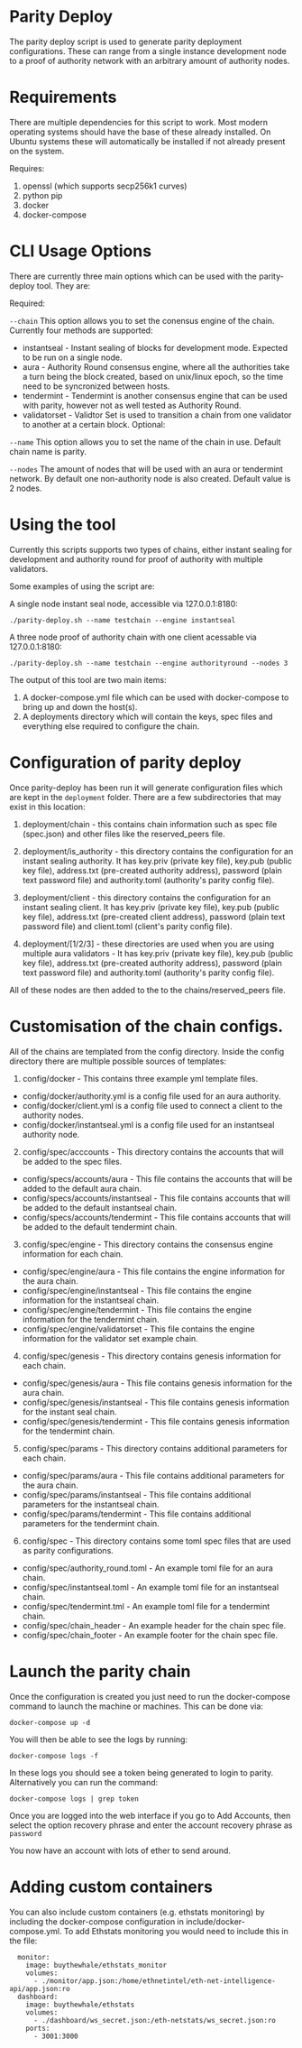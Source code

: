 # Parity Deploy 
The parity deploy script is used to generate parity deployment configurations. These can range from a single instance development node to a proof of authority network with an arbitrary amount of authority nodes.  

# Requirements

There are multiple dependencies for this script to work. Most modern operating systems should have the base of these already installed. On Ubuntu systems these will automatically be installed if not already present on the system.

Requires:
1. openssl (which supports secp256k1 curves)
2. python pip
3. docker
4. docker-compose

# CLI Usage Options

There are currently three main options which can be used with the parity-deploy tool. They are:

Required:

```--chain``` This option allows you to set the conensus engine of the chain. Currently four methods are supported:
* instantseal - Instant sealing of blocks for development mode. Expected to be run on a single node.
* aura - Authority Round consensus engine, where all the authorities take a turn being the block created, based on unix/linux epoch, so the time need to be syncronized between hosts.
* tendermint - Tendermint is another consensus engine that can be used with parity, however not as well tested as Authority Round.  
* validatorset - Validtor Set is used to transition a chain from one validator to another at a certain block.
Optional:

```--name``` This option allows you to set the name of the chain in use. Default chain name is parity.

```--nodes``` The amount of nodes that will be used with an aura or tendermint network. By default one non-authority node is also created. Default value is 2 nodes.

# Using the tool

Currently this scripts supports two types of chains, either instant sealing for development and authority round for proof of authority with multiple validators.

Some examples of using the script are:

A single node instant seal node, accessible via 127.0.0.1:8180:
```
./parity-deploy.sh --name testchain --engine instantseal
```

A three node proof of authority chain with one client acessable via 127.0.0.1:8180:
```
./parity-deploy.sh --name testchain --engine authorityround --nodes 3
```

The output of this tool are two main items:
1. A docker-compose.yml file which can be used with docker-compose to bring up and down the host(s). 
2. A deployments directory which will contain the keys, spec files and everything else required to configure the chain.

# Configuration of parity deploy

Once parity-deploy has been run it will generate configuration files which are kept in the ```deployment``` folder. There are a few subdirectories that may exist in this location:

1. deployment/chain - this contains chain information such as spec file (spec.json) and other files like the reserved_peers file.

2. deployment/is_authority - this directory contains the configuration for an instant sealing authority. It has key.priv (private key file), key.pub (public key file), address.txt (pre-created authority address), password (plain text password file) and authority.toml (authority's parity config file).

3. deployment/client - this directory contains the configuration for an instant sealing client. It has key.priv (private key file), key.pub (public key file), address.txt (pre-created client address), password (plain text password file) and client.toml (client's parity config file).

4. deployment/[1/2/3] - these directories are used when you are using multiple aura validators -  It has key.priv (private key file), key.pub (public key file), address.txt (pre-created authority address), password (plain text password file) and authority.toml (authority's parity config file).

All of these nodes are then added to the to the chains/reserved_peers file.

# Customisation of the chain configs.

All of the chains are templated from the config directory. Inside the config directory there are multiple possible sources of templates:

1. config/docker - This contains three example yml template files.
 * config/docker/authority.yml is a config file used for an aura authority.
 * config/docker/client.yml is a config file used to connect a client to the authority nodes.
 * config/docker/instantseal.yml is a config file used for an instantseal authority node.

2. config/spec/acccounts - This directory contains the accounts that will be added to the spec files.
 * config/specs/accounts/aura - This file contains the accounts that will be added to the default aura chain.
 * config/specs/accounts/instantseal - This file contains accounts that will be added to the default instantseal chain.
 * config/specs/accounts/tendermint - This file contains accounts that will be added to the default tendermint chain.

3. config/spec/engine - This directory contains the consensus engine information for each chain.
 * config/spec/engine/aura - This file contains the engine information for the aura chain.
 * config/spec/engine/instantseal - This file contains the engine information for the instantseal chain.
 * config/spec/engine/tendermint - This file contains the engine information for the tendermint chain.
 * config/spec/engine/validatorset - This file contains the engine information for the validator set example chain.


4. config/spec/genesis - This directory contains genesis information for each chain.
 * config/spec/genesis/aura - This file contains genesis information for the aura chain.
 * config/spec/genesis/instantseal - This file contains genesis information for the instant seal chain.
 * config/spec/genesis/tendermint - This file contains genesis information for the tendermint chain.


5. config/spec/params - This directory contains additional parameters for each chain.
 * config/spec/params/aura - This file contains additional parameters for the aura chain.
 * config/spec/params/instantseal - This file contains additional parameters for the instantseal chain.
 * config/spec/params/tendermint - This file contains additional parameters for the tendermint chain.

6. config/spec - This directory contains some toml spec files that are used as parity configurations.
 * config/spec/authority_round.toml - An example toml file for an aura chain.
 * config/spec/instantseal.toml - An example toml file for an instantseal chain.
 * config/spec/tendermint.tml - An example toml file for a tendermint chain.
 * config/spec/chain_header - An example header for the chain spec file.
 * config/spec/chain_footer - An example footer for the chain spec file.



# Launch the parity chain

Once the configuration is created you just need to run the docker-compose command to launch the machine or machines. This can be done via:
```
docker-compose up -d 
```

You will then be able to see the logs by running:
``` 
docker-compose logs -f 
```

In these logs you should see a token being generated to login to parity. Alternatively you can run the command:
```
docker-compose logs | grep token
```

Once you are logged into the web interface if you go to Add Accounts, then select the option recovery phrase and enter the account recovery phrase as ```password``` 

You now have an account with lots of ether to send around. 

# Adding custom containers

You can also include custom containers (e.g. ethstats monitoring) by including the docker-compose configuration in include/docker-compose.yml. To add Ethstats monitoring you would need to include this in the file:
```
  monitor:
    image: buythewhale/ethstats_monitor
    volumes:
      - ./monitor/app.json:/home/ethnetintel/eth-net-intelligence-api/app.json:ro
  dashboard:
    image: buythewhale/ethstats
    volumes:
      - ./dashboard/ws_secret.json:/eth-netstats/ws_secret.json:ro
    ports:
      - 3001:3000
```

